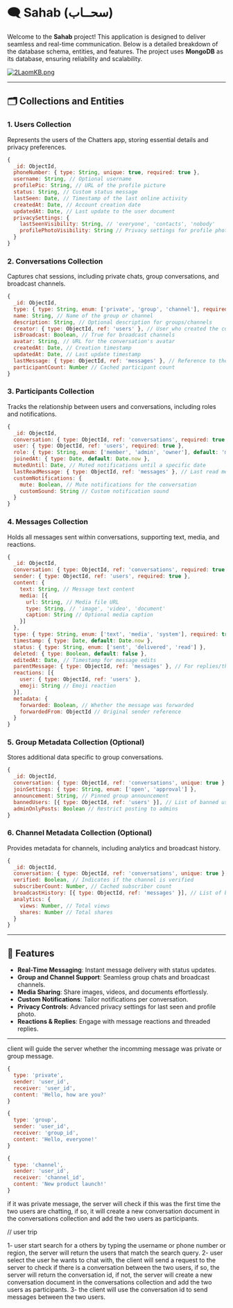 # 🗨️ Sahab (سحــاب)

Welcome to the **Sahab** project! This application is designed to deliver seamless and real-time communication. Below is a detailed breakdown of the database schema, entities, and features. The project uses **MongoDB** as its database, ensuring reliability and scalability.


<a href="https://freeimage.host/"><img src="https://iili.io/2LaomKB.png" alt="2LaomKB.png" border="0" /></a>

---
 
## 🗂️ Collections and Entities

### 1. **Users Collection**

Represents the users of the Chatters app, storing essential details and privacy preferences.

```javascript
{
  _id: ObjectId,
  phoneNumber: { type: String, unique: true, required: true },
  username: String, // Optional username
  profilePic: String, // URL of the profile picture
  status: String, // Custom status message
  lastSeen: Date, // Timestamp of the last online activity
  createdAt: Date, // Account creation date
  updatedAt: Date, // Last update to the user document
  privacySettings: {
    lastSeenVisibility: String, // 'everyone', 'contacts', 'nobody'
    profilePhotoVisibility: String // Privacy settings for profile photo
  }
}
```

### 2. **Conversations Collection**

Captures chat sessions, including private chats, group conversations, and broadcast channels.

```javascript
{
  _id: ObjectId,
  type: { type: String, enum: ['private', 'group', 'channel'], required: true },
  name: String, // Name of the group or channel
  description: String, // Optional description for groups/channels
  creator: { type: ObjectId, ref: 'users' }, // User who created the conversation
  isBroadcast: Boolean, // True for broadcast channels
  avatar: String, // URL for the conversation's avatar
  createdAt: Date, // Creation timestamp
  updatedAt: Date, // Last update timestamp
  lastMessage: { type: ObjectId, ref: 'messages' }, // Reference to the last message
  participantCount: Number // Cached participant count
}
```

### 3. **Participants Collection**

Tracks the relationship between users and conversations, including roles and notifications.

```javascript
{
  _id: ObjectId,
  conversation: { type: ObjectId, ref: 'conversations', required: true },
  user: { type: ObjectId, ref: 'users', required: true },
  role: { type: String, enum: ['member', 'admin', 'owner'], default: 'member' },
  joinedAt: { type: Date, default: Date.now },
  mutedUntil: Date, // Muted notifications until a specific date
  lastReadMessage: { type: ObjectId, ref: 'messages' }, // Last read message reference
  customNotifications: {
    mute: Boolean, // Mute notifications for the conversation
    customSound: String // Custom notification sound
  }
}
```

### 4. **Messages Collection**

Holds all messages sent within conversations, supporting text, media, and reactions.

```javascript
{
  _id: ObjectId,
  conversation: { type: ObjectId, ref: 'conversations', required: true },
  sender: { type: ObjectId, ref: 'users', required: true },
  content: {
    text: String, // Message text content
    media: [{
      url: String, // Media file URL
      type: String, // 'image', 'video', 'document'
      caption: String // Optional media caption
    }]
  },
  type: { type: String, enum: ['text', 'media', 'system'], required: true },
  timestamp: { type: Date, default: Date.now },
  status: { type: String, enum: ['sent', 'delivered', 'read'] },
  deleted: { type: Boolean, default: false },
  editedAt: Date, // Timestamp for message edits
  parentMessage: { type: ObjectId, ref: 'messages' }, // For replies/threads
  reactions: [{
    user: { type: ObjectId, ref: 'users' },
    emoji: String // Emoji reaction
  }],
  metadata: {
    forwarded: Boolean, // Whether the message was forwarded
    forwardedFrom: ObjectId // Original sender reference
  }
}
```

### 5. **Group Metadata Collection (Optional)**

Stores additional data specific to group conversations.

```javascript
{
  _id: ObjectId,
  conversation: { type: ObjectId, ref: 'conversations', unique: true },
  joinSettings: { type: String, enum: ['open', 'approval'] },
  announcement: String, // Pinned group announcement
  bannedUsers: [{ type: ObjectId, ref: 'users' }], // List of banned users
  adminOnlyPosts: Boolean // Restrict posting to admins
}
```

### 6. **Channel Metadata Collection (Optional)**

Provides metadata for channels, including analytics and broadcast history.

```javascript
{
  _id: ObjectId,
  conversation: { type: ObjectId, ref: 'conversations', unique: true },
  verified: Boolean, // Indicates if the channel is verified
  subscriberCount: Number, // Cached subscriber count
  broadcastHistory: [{ type: ObjectId, ref: 'messages' }], // List of broadcast messages
  analytics: {
    views: Number, // Total views
    shares: Number // Total shares
  }
}
```

---

## 🚀 Features

- **Real-Time Messaging**: Instant message delivery with status updates.
- **Group and Channel Support**: Seamless group chats and broadcast channels.
- **Media Sharing**: Share images, videos, and documents effortlessly.
- **Custom Notifications**: Tailor notifications per conversation.
- **Privacy Controls**: Advanced privacy settings for last seen and profile photo.
- **Reactions & Replies**: Engage with message reactions and threaded replies.

---


client will guide the server whether the incomming message was private or group message. 

```javascript
{
  type: 'private',
  sender: 'user_id',
  receiver: 'user_id',
  content: 'Hello, how are you?'
}
```

```javascript
{
  type: 'group',
  sender: 'user_id',
  receiver: 'group_id',
  content: 'Hello, everyone!'
}
```

```javascript
{
  type: 'channel',
  sender: 'user_id',
  receiver: 'channel_id',
  content: 'New product launch!'
}
```

if it was private message, the server will check if this was the first time the two users are chatting, if so, it will create a new conversation document in the conversations collection and add the two users as participants. 





// user trip

1- user start search for a others by typing the username or phone number or region, the server will return the users that match the search query. 
2- user select the user he wants to chat with,  the client will send a request to the server to check if there is a conversation between the two users, if so, the server will return the conversation id, if not, the server will create a new conversation document in the conversations collection and add the two users as participants.
3- the client will use the conversation id to send messages between the two users.















